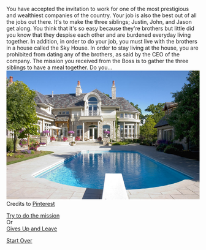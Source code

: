 You have accepted the invitation to work for one of the most prestigious and wealthiest companies of the country. Your job is also the best out of all the jobs out there. It's to make the three siblings; Justin, John, and Jason get along. You think that it's so easy because they're brothers but little did you know that they despise each other and are burdened everyday living together. In addition, in order to do your job, you must live with the brothers in a house called the Sky House. In order to stay living at the house, you are prohibited from dating any of the brothers, as said by the CEO of the company. The mission you received from the Boss is to gather the three siblings to have a meal together. Do you...    
![Skyhouse](SkyHouse.jpg)  
Credits to [Pinterest](https://www.pinterest.com/savannahvaka/beautiful-mansionsx/)

[Try to do the mission](mission.md)  
Or  
[Gives Up and Leave](give-up.md)

[Start Over](kicked-out.md)